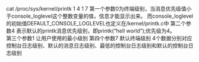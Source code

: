 cat /proc/sys/kernel/printk
1 4 1  7
第一个参数0为终端级别，当消息优先级值小于console_loglevel这个整数变量的值，信息才能显示出来。
而console_loglevel的初始值DEFAULT_CONSOLE_LOGLEVEL也定义在/kernel/printk.c中
第二个参数4 表示默认的printk消息优先级别，即printk(“hell world”);优先级为4。   
第三个参数1 让用户使用的最小级别
第四个参数7 默认终端级别
4个数据分别对应控制台日志级别、默认的消息日志级别、最低的控制台日志级别和默认的控制台日志级别





